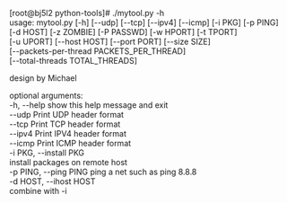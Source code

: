 [root@bj5l2 python-tools]# ./mytool.py -h  
usage: mytool.py [-h] [--udp] [--tcp] [--ipv4] [--icmp] [-i PKG] [-p PING]  
                 [-d HOST] [-z ZOMBIE] [-P PASSWD] [-w HPORT] [-t TPORT]  
                 [-u UPORT] [--host HOST] [--port PORT] [--size SIZE]  
                 [--packets-per-thread PACKETS_PER_THREAD]  
                 [--total-threads TOTAL_THREADS]  

design by Michael  

optional arguments:  
  -h, --help            show this help message and exit  
  --udp                 Print UDP header format  
  --tcp                 Print TCP header format  
  --ipv4                Print IPV4 header format  
  --icmp                Print ICMP header format  
  -i PKG, --install PKG  
                        install packages on remote host  
  -p PING, --ping PING  ping a net such as ping 8.8.8  
  -d HOST, --ihost HOST  
                        combine with -i 
